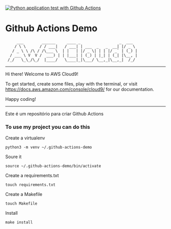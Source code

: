 [![Python application test with Github Actions](https://github.com/renatogcruz/github-actions-demo/actions/workflows/main.yml/badge.svg)](https://github.com/renatogcruz/github-actions-demo/actions/workflows/main.yml)

# Github Actions Demo


         ___        ______     ____ _                 _  ___  
        / \ \      / / ___|   / ___| | ___  _   _  __| |/ _ \ 
       / _ \ \ /\ / /\___ \  | |   | |/ _ \| | | |/ _` | (_) |
      / ___ \ V  V /  ___) | | |___| | (_) | |_| | (_| |\__, |
     /_/   \_\_/\_/  |____/   \____|_|\___/ \__,_|\__,_|  /_/ 
 ----------------------------------------------------------------- 


Hi there! Welcome to AWS Cloud9!

To get started, create some files, play with the terminal,
or visit https://docs.aws.amazon.com/console/cloud9/ for our documentation.

Happy coding!

---

Este é um repositório para criar Github Actions

### To use my project you can do this

Create a virtualenv

`python3 -m venv ~/.github-actions-demo`

Soure it 

`source ~/.github-actions-demo/bin/activate`

Create a requirements.txt

`touch requirements.txt`

Create a Makefile

`touch Makefile`

Install 

`make install`


